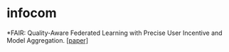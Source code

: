 # infocom
*FAIR: Quality-Aware Federated Learning with Precise User Incentive and Model Aggregation.  [[paper]](https://ieeexplore.ieee.org/document/9488743)
